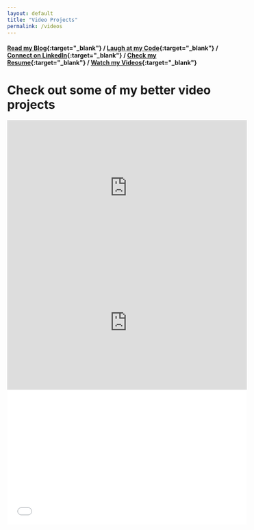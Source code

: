 ```yaml
---
layout: default
title: "Video Projects"
permalink: /videos
---
```


#### [Read my Blog](https://blog.ajlindner.net){:target="_blank"}  / [Laugh at my Code](https://github.com/AJLindner){:target="_blank"}  / [Connect on LinkedIn](https://www.linkedin.com/in/ajlindner){:target="_blank"}   / [Check my Resume](https://registry.jsonresume.org/ajlindner){:target="_blank"}  / [Watch my Videos](https://ajlindner.net/videos){:target="_blank"} 


# Check out some of my better video projects

<iframe width="560" height="315" src="https://www.youtube.com/embed/fZBCwWuqF3c" frameborder="0" allow="autoplay; encrypted-media" allowfullscreen></iframe>
<iframe width="560" height="315" src="https://www.youtube.com/embed/3U4S7inJvs0" frameborder="0" allow="autoplay; encrypted-media" allowfullscreen></iframe>
<iframe width="560" height="315" src='//players.brightcove.net/5857818218001/yCe6GioEX_default/index.html?videoId=6364716766112' frameborder=0 allowfullscreen></iframe>
